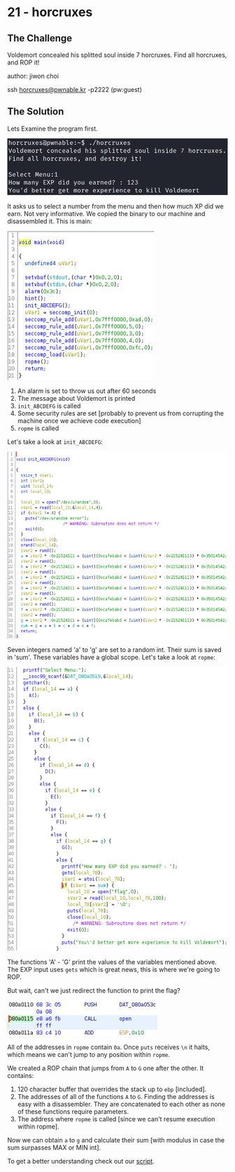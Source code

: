 # 21 - horcruxes

## The Challenge

Voldemort concealed his splitted soul inside 7 horcruxes. Find all horcruxes, and ROP it!

author: jiwon choi

ssh horcruxes@pwnable.kr -p2222 \(pw:guest\)

## The Solution

Lets Examine the program first.

![](../.gitbook/assets/image%20%2847%29.png)

It asks us to select a number from the menu and then how much XP did we earn. Not very informative. We copied the binary to our machine and disassembled it. This is main:

 

![](../.gitbook/assets/image%20%2848%29.png)

1. An alarm is set to throw us out after 60 seconds
2. The message about Voldemort is printed
3. `init_ABCDEFG` is called
4. Some security rules are set \[probably to prevent us from corrupting the machine once we  achieve code execution\]
5. `ropme` is called

Let's take a look at `init_ABCDEFG`:

![](../.gitbook/assets/image%20%2845%29.png)

Seven integers named 'a' to 'g' are set to a random int. Their sum is saved in 'sum'. These variables have a global scope. Let's take a look at `ropme`:

![](../.gitbook/assets/image%20%2846%29.png)

The functions 'A' - 'G' print the values of the variables mentioned above. The EXP input uses `gets` which is great news, this is where we're going to ROP.

But wait, can't we just redirect the function to print the flag?

![](../.gitbook/assets/image%20%2849%29.png)

All of the addresses in `ropme` contain `0a`. Once `puts` receives  `\n` it halts, which means we can't jump to any position within `ropme`.

We created a ROP chain that jumps from `A` to `G` one after the other. It contains:

1. 120 character buffer that overrides the stack up to `ebp` \[included\].
2. The addresses of all of the functions `A` to `G`. Finding the addresses is easy with a disassembler. They are concatenated to each other as none of these functions require parameters.
3. The address where `ropme` is called \[since we can't resume execution within ropme\].

Now we can obtain `a` to `g` and calculate their sum \[with modulus in case the sum surpasses MAX or MIN int\].

To get a better understanding check out our [script](https://github.com/nickbhe/CTFWriteups/blob/master/pwnable.kr/21-horcruxes/horcruxes.py).

